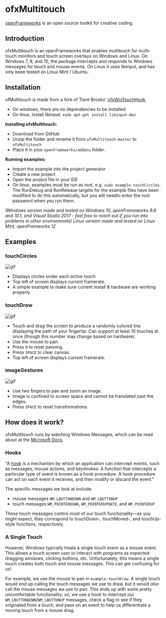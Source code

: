 # ofxMultitouch
[openFrameworks](http://openframeworks.cc/) is an open source toolkit for creative coding.

## Introduction
ofxMultitouch is an openFrameworks that enables multitouch for multi-touch monitors and touch screen overlays on Windows and Linux.
On Windows 7, 8, and 10, the package intercepts and responds to Windows messages for touch and mouse events.
On Linux it uses libinput, and has only been tested on Linux Mint / Ubuntu. 

## Installation
ofMultitouch is made from a fork of Trent Brooks' [ofxWinTouchHook](https://github.com/trentbrooks/ofxWinTouchHook).
- On windows, there are no dependencies to be installed
- On linux, install libinput: `sudo apt-get install libinput-dev`

**Installing ofxMultitouch:**
- Download from GitHub
- Unzip the folder and rename it from `ofxMultitouch-master` to `ofxMultitouch`
- Place it in your `openFrameworks/addons` folder.

**Running examples:**
- Import the example into the project generator
- Create a new project
- Open the project file in your IDE
- On linux, examples must be run as root, e.g. `sudo example-touchCircles`. The RunDebug and RunRelease targets for the example files have been modified to do this automatically, but you will needto enter the root password when you run them.

*(Windows version made and tested on Windows 10, openFrameworks 9.8 and 10.1, and Visual Studio 2017 - feel free to reach out if you run into problems in other environments)*
*Linux version made and tested on Linux Mint, openFramworks 12*

## Examples

### touchCircles
![gif](https://i.imgur.com/csCVV4N.gif)
- Displays circles under each active touch.
- Top left of screen displays current framerate.
- A simple example to make sure current install & hardware are working properly.

### touchDraw
![gif](https://i.imgur.com/ji1KP8n.gif)
- Touch and drag the screen to produce a randomly colored line displaying the path of your fingertip. Can support at least 10 touches at once (though this number may change based on hardware). 
- Use the mouse to pan.
- Press `0` to reset panning.
- Press `SPACE` to clear canvas.
- Top left of screen displays current framerate.

### imageGestures
![gif](https://i.imgur.com/hsXeJLF.gif)
- Use two fingers to pan and zoom an image.
- Image is confined to screen space and cannot be translated past the edges.
- Press `SPACE` to reset transformations.


## How does it work?
ofxMultitouch runs by watching Windows Messages, which can be read about at the [Microsoft Docs](https://docs.microsoft.com/en-us/windows/win32/winmsg/about-messages-and-message-queues).

### Hooks
"A [hook](https://docs.microsoft.com/en-us/windows/win32/winmsg/about-hooks) is a mechanism by which an application can intercept events, such as messages, mouse actions, and keystrokes. A function that intercepts a particular type of event is known as a hook procedure. A hook procedure can act on each event it receives, and then modify or discard the event."

The specific messages we look at include:
- mouse messages `WM_LBUTTONDOWN` and `WM_LBUTTONUP`
- touch messages `WM_POINTERDOWN`, `WM_POINTERUPDATE`, and `WM_POINTERUP`

These touch messages control most of our touch functionality⁠—as you might expect, they correspond to touchDown-, touchMoved-, and touchUp-style functions, respectively. 

### A Single Touch
However, Windows typically treats a single touch event as a mouse event. This allows a touch screen user to interact with programs as expected: dragging windows, clicking buttons, etc. Unfortunately, this means a single touch creates both touch *and* mouse messages. This can get confusing for us!

For example, we use the mouse to pan in `example-touchDraw`. A single touch would end up calling the touch messages we use to draw, but it would *also* call the mouse messages we use to pan. This ends up with some pretty uncomfortable functionality; so, we use a hook to intercept our `WM_LBUTTONDOWN`/`WM_LBUTTONUP` messages, check a flag to see if they originated from a touch, and pass on an event to help us differentiate a moving touch from a mouse drag.
